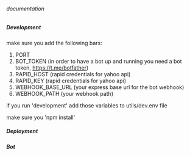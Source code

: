 ###### documentation 

##### Development
make sure you add the following bars:

1. PORT
2. BOT_TOKEN (in order to have a bot up and running you need a bot token, https://t.me/botfather)
3. RAPID_HOST (rapid credentials for yahoo api)
4. RAPID_KEY (rapid credentials for yahoo api)
5. WEBHOOK_BASE_URL (your express base url for the bot webhook)
6. WEBHOOK_PATH (your webhook path)

if you run 'development' add those variables to utils/dev.env file

make sure you 'npm install'


##### Deployment



##### Bot
